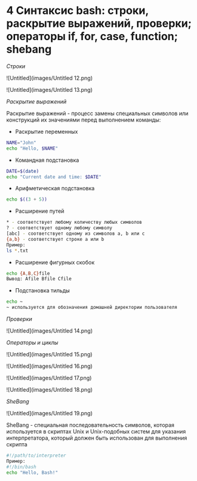 # 4 Синтаксис bash: строки, раскрытие выражений, проверки; операторы if, for, case, function; shebang

*Строки*

![Untitled](images/Untitled 12.png)

![Untitled](images/Untitled 13.png)

*Раскрытие выражений*

Раскрытие выражений - процесс замены специальных символов или конструкций их значениями перед выполнением команды:

- Раскрытие переменных

```bash
NAME="John"
echo "Hello, $NAME"
```

- Командная подстановка

```bash
DATE=$(date)
echo "Current date and time: $DATE"
```

- Арифметическая подстановка

```bash
echo $((3 + 5))
```

- Расширение путей

```bash
* - соответствует любому количеству любых символов
? - соответствует одному любому символу
[abc] - соответствует одному из символов a, b или c
{a,b} - соответствует строке a или b
Пример:
ls *.txt
```

- Расширение фигурных скобок

```bash
echo {A,B,C}file
Вывод: Afile Bfile Cfile
```

- Подстановка тильды

```bash
echo ~
~ используется для обозначения домашней директории пользователя
```

*Проверки*

![Untitled](images/Untitled 14.png)

*Операторы и циклы*

![Untitled](images/Untitled 15.png)

![Untitled](images/Untitled 16.png)

![Untitled](images/Untitled 17.png)

![Untitled](images/Untitled 18.png)

*SheBang*

![Untitled](images/Untitled 19.png)

SheBang - специальная последовательность символов, которая используется в скриптах Unix и Unix-подобных систем для указания интерпретатора, который должен быть использован для выполнения скрипта

```bash
#!/path/to/interpreter
Пример:
#!/bin/bash
echo "Hello, Bash!"
```